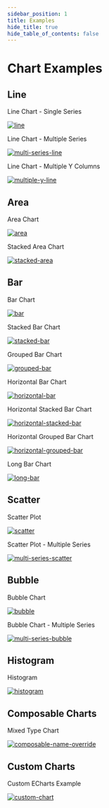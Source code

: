 ```yaml
---
sidebar_position: 1
title: Examples
hide_title: true
hide_table_of_contents: false
---
```


<h1 class="community-header"><span class="gradient">Chart Examples</span></h1>

<div class="gallery-container-grid">

## Line

<div  class="gallery-item-grid">
    <div class="item-header">
        <p class="lbl">Line Chart - Single Series</p>
    </div>
    <div class="item-body-centered">
        <a href="/features/charts/line-chart#line">

![line](/img/exg-line-nt.svg) 
        
</a>
</div>
</div>

<div  class="gallery-item-grid">
    <div class="item-header">
        <p class="lbl">Line Chart - Multiple Series</p>
    </div>
    <div class="item-body-centered">

<a href="/features/charts/line-chart#multi-series-line">

![multi-series-line](/img/exg-multi-series-line-nt.svg) 

</a>
</div> 
</div>

<div  class="gallery-item-grid">
    <div class="item-header">
        <p class="lbl">Line Chart - Multiple Y Columns</p>
    </div>
    <div class="item-body-centered">

<a href="/features/charts/line-chart#multiple-y-columns">

![multiple-y-line](/img/exg-multiple-y-line-nt.svg) 

</a>
</div> 
</div>

## Area

<div  class="gallery-item-grid">
    <div class="item-header">
        <p class="lbl">Area Chart</p>
    </div>
    <div class="item-body-centered">
<a href="/features/charts/area-chart#area">

![area](/img/exg-area-nt.svg) 

</a>
</div>
</div>


<div  class="gallery-item-grid">
    <div class="item-header">
        <p class="lbl">Stacked Area Chart</p>
    </div>
    <div class="item-body-centered">
<a href="/features/charts/area-chart#stacked-area">

![stacked-area](/img/exg-stacked-area-nt.svg) 

</a>
</div>
</div>

## Bar
<div  class="gallery-item-grid">
    <div class="item-header">
        <p class="lbl">Bar Chart</p>
    </div>
    <div class="item-body-centered">
<a href="/features/charts/bar-chart#bar">

![bar](/img/exg-bar-nt.svg) 

</a>
</div>
</div>


<div  class="gallery-item-grid">
    <div class="item-header">
        <p class="lbl">Stacked Bar Chart</p>
    </div>
    <div class="item-body-centered">
<a href="/features/charts/bar-chart#stacked-bar">

![stacked-bar](/img/exg-stacked-bar-nt.svg) 

</a>
</div>
</div>


<div  class="gallery-item-grid">
    <div class="item-header">
        <p class="lbl">Grouped Bar Chart</p>
    </div>
    <div class="item-body-centered">
<a href="/features/charts/bar-chart#grouped-bar">

![grouped-bar](/img/exg-grouped-bar-nt.svg) 

</a>
</div>
</div>


<div  class="gallery-item-grid">
    <div class="item-header">
        <p class="lbl">Horizontal Bar Chart</p>
    </div>
    <div class="item-body-centered">
<a href="/features/charts/bar-chart#horizontal-bar">

![horizontal-bar](/img/exg-horizontal-bar-nt.svg) 

</a>
</div>
</div>


<div  class="gallery-item-grid">
    <div class="item-header">
        <p class="lbl">Horizontal Stacked Bar Chart</p>
    </div>
    <div class="item-body-centered">
<a href="/features/charts/bar-chart#horizontal-stacked-bar">

![horizontal-stacked-bar](/img/exg-horizontal-stacked-bar-nt.svg) 

</a>
</div>
</div>


<div  class="gallery-item-grid">
    <div class="item-header">
        <p class="lbl">Horizontal Grouped Bar Chart</p>
    </div>
    <div class="item-body-centered">
<a href="/features/charts/bar-chart#horizontal-grouped-bar">

![horizontal-grouped-bar](/img/exg-horizontal-grouped-bar-nt.svg) 

</a>
</div>
</div>

<div class="gallery-item-grid">
    <div class="item-header">
        <p class="lbl">Long Bar Chart</p>
    </div>
    <div class="item-body-top">
<a href="/features/charts/bar-chart#long-bar-chart">

![long-bar](/img/exg-long-bar.svg) 

</a>
</div>
</div>

## Scatter
<div  class="gallery-item-grid">
    <div class="item-header">
        <p class="lbl">Scatter Plot</p>
    </div>
    <div class="item-body-centered">
<a href="/features/charts/scatter-plot#scatter-plot">

![scatter](/img/exg-scatter-nt.svg) 

</a>
</div>
</div>


<div  class="gallery-item-grid">
    <div class="item-header">
        <p class="lbl">Scatter Plot - Multiple Series</p>
    </div>
    <div class="item-body-centered">
<a href="/features/charts/scatter-plot#multi-series-scatter-plot">

![multi-series-scatter](/img/exg-multi-series-scatter-nt.svg) 

</a>
</div>
</div>

## Bubble
<div  class="gallery-item-grid">
    <div class="item-header">
        <p class="lbl">Bubble Chart</p>
    </div>
    <div class="item-body-centered">
<a href="/features/charts/bubble-chart#bubble">

![bubble](/img/exg-bubble-nt.svg) 

</a>
</div>
</div>


<div  class="gallery-item-grid">
    <div class="item-header">
        <p class="lbl">Bubble Chart - Multiple Series</p>
    </div>
    <div class="item-body-centered">
<a href="/features/charts/bubble-chart#multi-series-bubble">

![multi-series-bubble](/img/exg-multi-series-bubble-nt.svg) 

</a>
</div>
</div>


## Histogram
<div  class="gallery-item-grid">
    <div class="item-header">
        <p class="lbl">Histogram</p>
    </div>
    <div class="item-body-centered">
<a href="/features/charts/histogram#histogram">

![histogram](/img/exg-histogram-nt.svg) 

</a>
</div>
</div>


## Composable Charts
<div  class="gallery-item-grid">
    <div class="item-header">
        <p class="lbl">Mixed Type Chart</p>
    </div>
    <div class="item-body-centered">
<a href="/features/charts/mixed-type-charts#combined-chart">

![composable-name-override](/img/exg-composable-name-override-nt.svg)

</a>
</div>
</div>


## Custom Charts
<div  class="gallery-item-grid">
    <div class="item-header">
        <p class="lbl">Custom ECharts Example</p>
    </div>
    <div class="item-body-centered">
<a href="/features/charts/custom-charts#advanced-chart">

![custom-chart](/img/exg-custom-echarts-anscombe.svg)

</a>
</div>
</div>


</div>